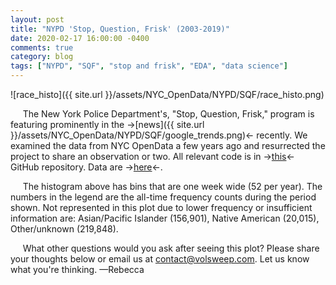 ```yaml
---
layout: post
title: "NYPD 'Stop, Question, Frisk' (2003-2019)"
date: 2020-02-17 16:00:00 -0400
comments: true
category: blog
tags: ["NYPD", "SQF", "stop and frisk", "EDA", "data science"]
---
```

![race_histo]({{ site.url }}/assets/NYC_OpenData/NYPD/SQF/race_histo.png)

&nbsp;&nbsp;&nbsp;&nbsp;&nbsp;The New York Police Department's, "Stop, Question, Frisk," program is featuring prominently in the &#8594;[news]({{ site.url }}/assets/NYC_OpenData/NYPD/SQF/google_trends.png)&#8592; recently. We examined the data from NYC OpenData a few years ago and resurrected the project to share an observation or two. All relevant code is in &#8594;[this](https://github.com/volsweep/volsweep.github.io/tree/master/projects/NYC_OpenData/NYPD/SQF)&#8592; GitHub repository. Data are &#8594;[here](http://www1.nyc.gov/site/nypd/stats/reports-analysis/stopfrisk.page)&#8592;.

&nbsp;&nbsp;&nbsp;&nbsp;&nbsp;The histogram above has bins that are one week wide (52 per year).  The numbers in the legend are the all-time frequency counts during the period shown. Not represented in this plot due to lower frequency or insufficient information are: Asian/Pacific Islander (156,901), Native American (20,015), Other/unknown (219,848).

&nbsp;&nbsp;&nbsp;&nbsp;&nbsp;What other questions would you ask after seeing this plot?  Please share your thoughts below or email us at contact@volsweep.com.  Let us know what you're thinking.  &#8212;Rebecca
